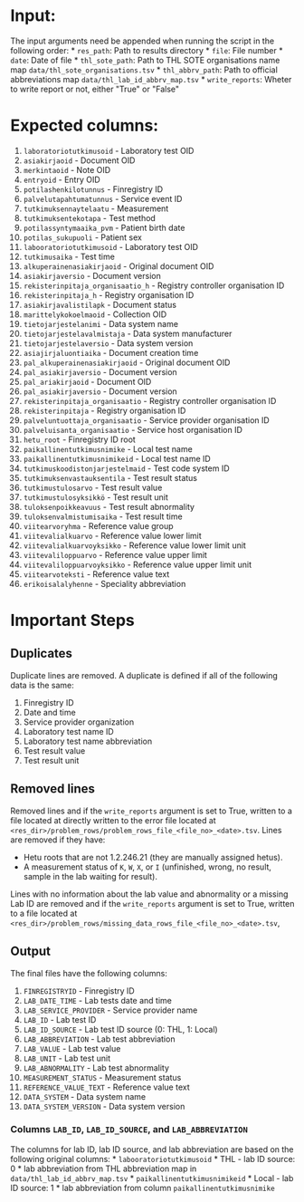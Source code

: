 # Input:
The input arguments need be appended when running the script in the
following order:
    * `res_path`: Path to results directory
    * `file`: File number
    * `date`: Date of file
    * `thl_sote_path`: Path to THL SOTE organisations name map `data/thl_sote_organisations.tsv`
    * `thl_abbrv_path`: Path to official abbreviations map `data/thl_lab_id_abbrv_map.tsv`
    * `write_reports`: Wheter to write report or not, either "True" or "False"

# Expected columns:
 1. `laboratoriotutkimusoid` - Laboratory test OID
 2. `asiakirjaoid` - Document OID
 3. `merkintaoid` - Note OID
 4. `entryoid` - Entry OID
 5. `potilashenkilotunnus` - Finregistry ID
 6. `palvelutapahtumatunnus` - Service event ID
 7. `tutkimuksennaytelaatu` - Measurement
 8. `tutkimuksentekotapa` - Test method
 9. `potilassyntymaaika_pvm` - Patient birth date
 10. `potilas_sukupuoli` - Patient sex
 11. `labooratoriotutkimusoid` - Laboratory test OID
 12. `tutkimusaika` - Test time
 13. `alkuperainenasiakirjaoid` - Original document OID
 14. `asiakirjaversio` - Document version
 15. `rekisterinpitaja_organisaatio_h` - Registry controller organisation ID
 16. `rekisterinpitaja_h` -  Registry organisation ID
 17. `asiakirjavalistilapk` - Document status
 18. `marittelykokoelmaoid` - Collection OID
 19. `tietojarjestelanimi` - Data system name
 20. `tietojarjestelavalmistaja` - Data system manufacturer
 21. `tietojarjestelaversio` - Data system version
 22. `asiajirjaluontiaika` - Document creation time
 23. `pal_alkuperainenasiakirjaoid` - Original document OID
 24. `pal_asiakirjaversio` - Document version
 25. `pal_ariakirjaoid` - Document OID
 26. `pal_asiakirjaversio` - Document version
 27. `rekisterinpitaja_organisaatio` - Registry controller organisation ID
 28. `rekisterinpitaja` -  Registry organisation ID
 29. `palveluntuottaja_organisaatio` - Service provider organisation ID
 30. `palveluisanta_organisaatio` - Service host organisation ID
 31. `hetu_root` - Finregistry ID root
 32. `paikallinentutkimusnimike` - Local test name
 33. `paikallinentutkimusnimikeid` - Local test name ID
 34. `tutkimuskoodistonjarjestelmaid` - Test code system ID
 35. `tutkimuksenvastauksentila` - Test result status
 36. `tutkimustulosarvo` - Test result value
 37. `tutkimustulosyksikkö` - Test result unit
 38. `tuloksenpoikkeavuus` - Test result abnormality
 39. `tuloksenvalmistumisaika` - Test result time
 40. `viitearvoryhma` - Reference value group
 41. `viitevalialkuarvo` - Reference value lower limit
 42. `viitevalialkuarvoyksikko` - Reference value lower limit unit
 43. `viitevaliloppuarvo` - Reference value upper limit
 44. `viitevaliloppuarvoyksikko` - Reference value upper limit unit
 45. `viitearvoteksti` - Reference value text
 46. `erikoisalalyhenne` - Speciality abbreviation
 
 # Important Steps
 ## Duplicates 
 Duplicate lines are removed. A duplicate is defined if all of the following data is the same: 
 1. Finregistry ID
 2. Date and time
 3. Service provider organization
 3. Laboratory test name ID
 4. Laboratory test name abbreviation
 5. Test result value
 6. Test result unit
 
 ## Removed lines

 Removed lines and if the `write_reports` argument is set to True,
 written to a file located at directly written to the error file located at
 `<res_dir>/problem_rows/problem_rows_file_<file_no>_<date>.tsv`.
 Lines are removed if they have:
 * Hetu roots that are not 1.2.246.21 (they are manually assigned hetus).
 * A measurement status of `K`, `W`, `X`, or `I` (unfinished, wrong, no result, sample in the lab waiting for result).
 
 Lines with no information about the lab value and abnormality or
 a missing Lab ID are removed and if the `write_reports` argument is set to True,
 written to a file located at
 `<res_dir>/problem_rows/missing_data_rows_file_<file_no>_<date>.tsv`,
 
 ## Output

 The final files have the following columns:
 1. `FINREGISTRYID` - Finregistry ID
 2. `LAB_DATE_TIME` - Lab tests date and time
 3. `LAB_SERVICE_PROVIDER` - Service provider name
 4. `LAB_ID` - Lab test ID
 5. `LAB_ID_SOURCE` - Lab test ID source (0: THL, 1: Local)
 6. `LAB_ABBREVIATION` - Lab test abbreviation
 7. `LAB_VALUE` - Lab test value
 8. `LAB_UNIT` - Lab test unit
 9. `LAB_ABNORMALITY` - Lab test abnormality
 10. `MEASUREMENT_STATUS` - Measurement status
 11. `REFERENCE_VALUE_TEXT` - Reference value text
 12. `DATA_SYSTEM` - Data system name
 13. `DATA_SYSTEM_VERSION` - Data system version
 
 ### Columns `LAB_ID`, `LAB_ID_SOURCE`, and `LAB_ABBREVIATION`

 The columns for lab ID, lab ID source, and lab abbreviation are based on
 the following original columns:
    * `labooratoriotutkimusoid` 
        * THL - lab ID source: 0
        * lab abbreviation from THL abbreviation map in `data/thl_lab_id_abbrv_map.tsv`
    * `paikallinentutkimusnimikeid`
        * Local - lab ID source: 1
        * lab abbreviation from column `paikallinentutkimusnimike`